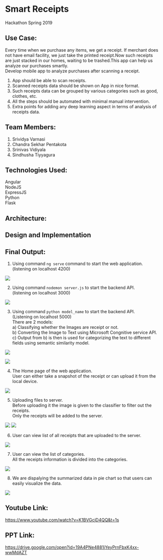 #                                                     Smart Receipts
Hackathon Spring 2019

## Use Case:
Every time when we purchase any items, we get a receipt. If merchant does not have email facility, we just take the printed receipt.Now such receipts are just stacked in our homes, waiting to be trashed.This app can help us analyze our purchases smartly.   
Develop mobile app to analyze purchases after scanning a receipt.
1. App should be able to scan receipts.
2. Scanned receipts data should be shown on App in nice format.
3. Such receipts data can be grouped by various categories such as good, clothes, etc.
4. All the steps should be automated with minimal manual intervention.
5. Extra points for adding any deep learning aspect in terms of analysis of receipts data.

## Team Members:
1. Srividya Varnasi
2. Chandra Sekhar Pentakota
3. Srinivas Vidiyala
4. Sindhusha Tiyyagura

## Technologies Used:
Angular   
NodeJS   
ExpressJS   
Python    
Flask   

## Architecture:

## Design and Implementation

## Final Output:
1. Using command `ng serve` command to start the web application.    
(listening on localhost 4200)    

![](https://github.com/sindhusha-t/ReceiptsTracking/raw/master/Documentation/Screenshots/angular.png)

2. Using command `nodemon server.js` to start the backend API.   
(listening on localhost 3000)   

![](https://github.com/sindhusha-t/ReceiptsTracking/raw/master/Documentation/Screenshots/nodeJS%20server.png)

3. Using command `python model_name` to start the backend API.    
(Listening on localhost 5000)   
There are 2 models:   
         a) Classifying whether the Images are receipt or not.   
         b) Converting the Image to Text using Microsoft Congnitive service API.   
         c) Output from b) is then is used for categorizing the text to different fields using semantic similarity model.  
         
![](https://github.com/sindhusha-t/ReceiptsTracking/raw/master/Documentation/Screenshots/model1.png)

![](https://github.com/sindhusha-t/ReceiptsTracking/raw/master/Documentation/Screenshots/model2.png)
         
4. The Home page of the web application.    
User can either take a snapshot of the receipt or can upload it from the local device.  

![](https://github.com/sindhusha-t/ReceiptsTracking/raw/master/Documentation/Screenshots/Home%20Page.png)

5. Uploading files to server.   
Before uploading it the image is given to the classifier to filter out the receipts.   
Only the receipts will be added to the server.   

![](https://github.com/sindhusha-t/ReceiptsTracking/raw/master/Documentation/Screenshots/uploading%20files.png)
![](https://github.com/sindhusha-t/ReceiptsTracking/raw/master/Documentation/Screenshots/uploading%20to%20server.png)

6. User can view list of all receipts that are uploaded to the server.   

![](https://github.com/sindhusha-t/ReceiptsTracking/raw/master/Documentation/Screenshots/Images%20on%20server.png)

7. User can view the list of categories.   
All the receipts information is divided into the categories.    

![](https://github.com/sindhusha-t/ReceiptsTracking/raw/master/Documentation/Screenshots/summary.png)

8. We are dispalying the summarized data in pie chart so that users can easily visualize the data.   

![](https://github.com/sindhusha-t/ReceiptsTracking/raw/master/Documentation/Screenshots/pie%20chart%20for%20summary.png)

## Youtube Link:
https://www.youtube.com/watch?v=K1BVGcjD4QQ&t=1s

## PPT Link:
https://drive.google.com/open?id=19A4PNe4881jYeyPrnFbxK4xx-wwMdAZT
